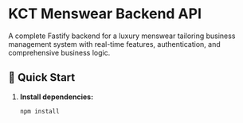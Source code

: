 # KCT Menswear Backend API

A complete Fastify backend for a luxury menswear tailoring business management system with real-time features, authentication, and comprehensive business logic.

## 🚀 Quick Start

1. **Install dependencies:**
   ```bash
   npm install
